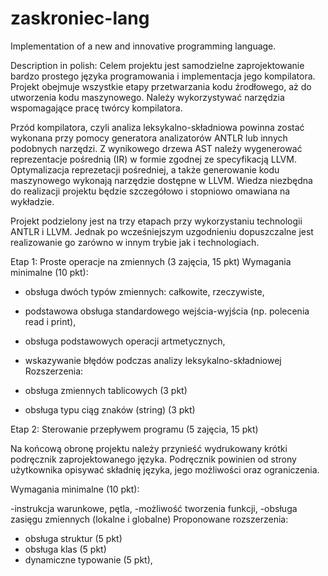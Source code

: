 # zaskroniec-lang
Implementation of a new and innovative programming language.

Description in polish:
Celem projektu jest samodzielne zaprojektowanie bardzo prostego języka programowania i implementacja jego kompilatora. Projekt obejmuje wszystkie etapy przetwarzania kodu źrodłowego, aż do utworzenia kodu maszynowego. Należy wykorzystywać narzędzia wspomagające pracę twórcy kompilatora.

Przód kompilatora, czyli analiza leksykalno-składniowa powinna zostać wykonana przy pomocy generatora analizatorów ANTLR lub innych podobnych narzędzi. Z wynikowego drzewa AST należy wygenerować reprezentacje pośrednią (IR) w formie zgodnej ze specyfikacją LLVM. Optymalizacja reprezetacji pośredniej, a także generowanie kodu maszynowego wykonają narzędzie dostępne w LLVM. Wiedza niezbędna do realizacji projektu będzie szczegółowo i stopniowo omawiana na wykładzie.

Projekt podzielony jest na trzy etapach przy wykorzystaniu technologii ANTLR i LLVM. Jednak po wcześniejszym uzgodnieniu dopuszczalne jest realizowanie go zarówno w innym trybie jak i technologiach.

Etap 1: Proste operacje na zmiennych (3 zajęcia, 15 pkt)
Wymagania minimalne (10 pkt):
 
- obsługa dwóch typów zmiennych: całkowite, rzeczywiste,
- podstawowa obsługa standardowego wejścia-wyjścia (np. polecenia read i print),
- obsługa podstawowych operacji artmetycznych,
- wskazywanie błędów podczas analizy leksykalno-składniowej﻿
Rozszerzenia:

- obsługa zmiennych tablicowych (3 pkt)
- obsługa typu ciąg znaków (string) (3 pkt)﻿



Etap 2: Sterowanie przepływem programu  (5 zajęcia, 15 pkt)

Na końcową obronę projektu należy przynieść wydrukowany krótki podręcznik zaprojektowanego języka. Podręcznik powinien od strony użytkownika opisywać składnię języka, jego możliwości oraz ograniczenia.

Wymagania minimalne (10 pkt):

-instrukcja warunkowe, pętla,
-możliwość tworzenia funkcji,
-obsługa zasięgu zmiennych (lokalne i globalne)
Proponowane rozszerzenia:

- obsługa struktur (5 pkt)﻿
- obsługa klas (5 pkt)
- dynamiczne typowanie (5 pkt),